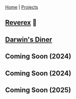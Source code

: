 [Home](index.md) | [Projects](projects.md)

## [Reverex](reverex.md) 🥉

## [Darwin's Diner](darwinsdiner.md)

## Coming Soon (2024)

## Coming Soon (2024)

## Coming Soon (2025)
